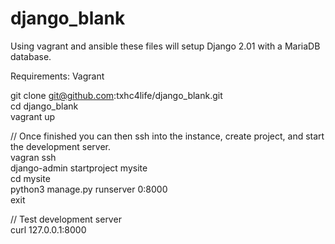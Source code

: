 # django_blank
Using vagrant and ansible these files will setup Django 2.01 with a MariaDB database.

Requirements: Vagrant

git clone git@github.com:txhc4life/django_blank.git  
cd django_blank  
vagrant up  

// Once finished you can then ssh into the instance, create project, and start the development server.  
vagran ssh   
django-admin startproject mysite  
cd mysite  
python3 manage.py runserver 0:8000  
exit  

// Test development server  
curl 127.0.0.1:8000  
